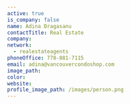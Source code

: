 ```yaml
---
active: true
is_company: false
name: Adina Dragasanu
contactTitle: Real Estate
company:
network:
  - realestateagents
phoneOffice: 778-881-7115
email: adina@vancouvercondoshop.com
image_path:
color:
website:
profile_image_path: /images/person.png
---
```

